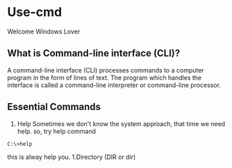 # Use-cmd
  Welcome Windows Lover

## What is Command-line interface (CLI)?
  A command-line interface (CLI) processes commands to a computer program in the form of lines of text. The program which handles the interface is called a command-line interpreter or command-line processor. 
  
## Essential Commands
  1. Help
     Sometimes we don't know the system approach, that time we need help. so, try help command
```
C:\>help
```
 this is alway help you.
  1.Directory (DIR or dir)
